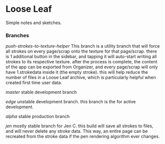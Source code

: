 Loose Leaf
===========

Simple notes and sketches.


### Branches

*push-strokes-to-texture-helper*
This branch is a utility branch that will force all strokes on every page/scrap onto the texture for that page/scrap. there is 1 additional button in the sidebar, and tapping it will auto-start writing all strokes to its respective texture. after the process is complete, the content of the app can be exported from Organizer, and every page/scrap will only have 1.strokedata inside it (the empty stroke). this will help reduce the number of files in a Loose Leaf archive, which is particularly helpful when created first time user data.

*master*
stable development branch

*edge*
unstable development branch. this branch is the for active development.

*alpha*
stable production branch

*jen*
mostly stable branch for Jen C. this build will save all strokes to files, and will never delete any stroke data. This way, an entire page can be recreated from the stroke data if the pen rendering algorithm ever changes.


